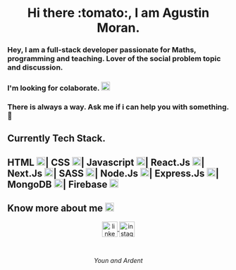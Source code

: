 <h1 align=center> Hi there :tomato:, I am Agustin Moran. </h1>
<h3>Hey, I am a full-stack developer passionate for Maths, programming and teaching. Lover of the social problem topic and discussion. </h3>

<h3>I'm looking for colaborate. <img src="https://cdn.iconscout.com/icon/free/png-512/code-280-460136.png" width="20" height="20"/></h3>
<h3>There is always a way. Ask me if i can help you with something. 📧</h3>

<h2>Currently Tech Stack. <h2>

**HTML <img src="https://github.com/tomchen/stack-icons/raw/master/logos/html-5.svg" width="20" height="20">|
CSS <img src="https://github.com/tomchen/stack-icons/raw/master/logos/css-3.svg" width="20" height="20">|
Javascript <img src="https://github.com/tomchen/stack-icons/raw/master/logos/javascript.svg" width="20" height="20">|
React.Js <img src="https://github.com/tomchen/stack-icons/raw/master/logos/react.svg" width="20" height="20">|
Next.Js <img src="https://github.com/tomchen/stack-icons/raw/master/logos/nextjs.svg" width="20" height="20">|
SASS <img src="https://github.com/tomchen/stack-icons/raw/master/logos/sass.svg" width="20" height="20">|
Node.Js <img src="https://github.com/tomchen/stack-icons/raw/master/logos/nodejs-icon.svg" width="20" height="20">|
Express.Js <img src="https://github.com/tomchen/stack-icons/raw/master/logos/express.svg" width="20" height="20">|
MongoDB <img src="https://github.com/tomchen/stack-icons/raw/master/logos/mongodb-icon.svg" width="20" height="20">|
Firebase** <img src="https://img.icons8.com/color/452/firebase.png" width="20" height="20">

<h2 align="left">Know more about me <img src="https://static.thenounproject.com/png/135447-200.png" width="20" height=20"/></h2>
<p align="center">
  <a href="https://www.linkedin.com/in/agustinmoranr/" target="blank">
    <img align="center" src="https://cdn.jsdelivr.net/npm/simple-icons@3.0.1/icons/linkedin.svg" alt="linkedin" height="35" width="35" />
  </a>
  <a href="https://www.instagram.com/agustin_moran_/" target="blank">
    <img align="center" src="https://cdn.jsdelivr.net/npm/simple-icons@3.0.1/icons/instagram.svg"  alt="instagram" height="35" width="35" />
  </a>
</p>

</br>

*<p align=center>Youn and Ardent<p>*
<!--
**agustinmoranr/agustinmoranr** is a ✨ _special_ ✨ repository because its `README.md` (this file) appears on your GitHub profile.

Here are some ideas to get you started:

- 🔭 I’m currently working on ...
- 🌱 I’m currently learning ...
- 👯 I’m looking to collaborate on ...
- 🤔 I’m looking for help with ...
- 💬 Ask me about ...
- 📫 How to reach me: ...
- 😄 Pronouns: ...
- ⚡ Fun fact: ...
-->
